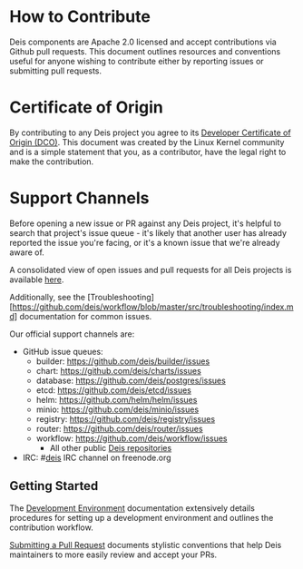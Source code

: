 # How to Contribute

Deis components are Apache 2.0 licensed and accept contributions via Github pull requests. This document outlines resources and conventions useful for anyone wishing to contribute either by reporting issues or submitting pull requests.

# Certificate of Origin

By contributing to any Deis project you agree to its [Developer Certificate of Origin (DCO)][dco]. This document was created by the Linux Kernel community and is a simple statement that you, as a contributor, have the legal right to make the contribution.

# Support Channels

Before opening a new issue or PR against any Deis project, it's helpful to search that project's issue queue - it's likely that another user has already reported the issue you're facing, or it's a known issue that we're already aware of.

A consolidated view of open issues and pull requests for all Deis projects is available [here][issues].

Additionally, see the [Troubleshooting][https://github.com/deis/workflow/blob/master/src/troubleshooting/index.md] documentation for common issues.

Our official support channels are:

- GitHub issue queues:
  - builder: https://github.com/deis/builder/issues
  - chart: https://github.com/deis/charts/issues
  - database: https://github.com/deis/postgres/issues
  - etcd: https://github.com/deis/etcd/issues
  - helm: https://github.com/helm/helm/issues
  - minio: https://github.com/deis/minio/issues
  - registry: https://github.com/deis/registry/issues
  - router: https://github.com/deis/router/issues
  - workflow: https://github.com/deis/workflow/issues
	- All other public [Deis repositories][repos]
- IRC: #[deis](irc://irc.freenode.org:6667/#deis) IRC channel on freenode.org

## Getting Started

The [Development Environment][dev-environment] documentation extensively details procedures for setting up a development environment and outlines the contribution workflow.

[Submitting a Pull Request][pr] documents stylistic conventions that help Deis maintainers to more easily review and accept your PRs.

[dco]: DCO
[issues]: https://github.com/pulls?utf8=%E2%9C%93&q=is%3Aopen+user%3Adeis+user%3Ahelm
[repos]: https://github.com/deis
[troubleshooting]: https://github.com/deis/docs-v2/blob/master/src/troubleshooting/troubleshooting.md
[dev-environment]: https://github.com/deis/docs-v2/blob/master/src/contributing/development-environment.md
[pr]: https://github.com/deis/docs-v2/blob/master/src/contributing/submitting-a-pull-request.md
